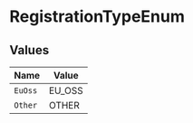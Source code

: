 # RegistrationTypeEnum


## Values

| Name    | Value   |
| ------- | ------- |
| `EuOss` | EU_OSS  |
| `Other` | OTHER   |
